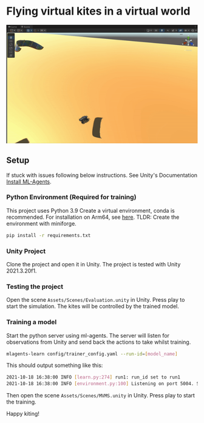 # Flying virtual kites in a virtual world

<!-- demo gif -->
![](https://github.com/LipJ01/AI-Kite-Control/blob/main/demoGIF.gif)

## Setup
If stuck with issues following below instructions. See Unity's Documentation [Install ML-Agents](https://github.com/Unity-Technologies/ml-agents/blob/develop/docs/Installation.md).
### Python Environment (Required for training)

This project uses Python 3.9
Create a virtual environment, conda is recommended.
For installation on Arm64, see [here](https://fathinah.medium.com/installing-data-science-libraries-in-mac-m1-using-miniforge-2e7378d73e9c). TLDR: Create the environment with miniforge.

```bash
pip install -r requirements.txt
```

### Unity Project
Clone the project and open it in Unity. The project is tested with Unity 2021.3.20f1.

### Testing the project
Open the scene `Assets/Scenes/Evaluation.unity` in Unity. Press play to start the simulation. The kites will be controlled by the trained model.

### Training a model
Start the python server using ml-agents. The server will listen for observations from Unity and send back the actions to take whilst training.

```bash
mlagents-learn config/trainer_config.yaml --run-id=[model_name]
```
This should output something like this:
```bash
2021-10-18 16:38:00 INFO [learn.py:274] run1: run_id set to run1
2021-10-18 16:38:00 INFO [environment.py:100] Listening on port 5004. Start training by pressing the Play button in the Unity Editor.
```

Then open the scene `Assets/Scenes/MVMS.unity` in Unity. Press play to start the training.

Happy kiting!